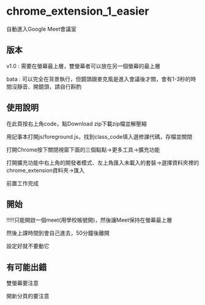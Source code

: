 # chrome_extension_1_easier
自動進入Google Meet會議室

## 版本
v1.0 : 需要在螢幕最上層，雙螢幕者可以放在另一個螢幕的最上層

bata : 可以完全在背景執行，但鏡頭跟麥克風是進入會議後才關，會有1-3秒的時間沒靜音、開鏡頭，請自行斟酌

## 使用說明
在此頁按右上角code，點Download zip下載zip檔並解壓縮

用記事本打開js/foreground.js，找到class_code填入選修課代碼，存檔並關閉

打開Chrome按下關閉視窗下面的三個點點->更多工具->擴充功能

打開擴充功能中右上角的開發者模式、左上角匯入未載入的套裝->選擇資料夾裡的chrome_extension資料夾->匯入

前置工作完成

## 開始
!!!!!只能開啟一個meet(用學校帳號開)，然後讓Meet保持在螢幕最上層

然後上課時間到會自己進去，50分鐘後離開

設定好就不要動它

## 有可能出錯
雙螢幕要注意

開新分頁的要注意

